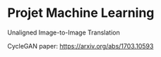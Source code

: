 # Projet Machine Learning
Unaligned Image-to-Image Translation

CycleGAN paper: https://arxiv.org/abs/1703.10593
